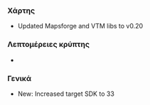 ### Χάρτης
- Updated Mapsforge and VTM libs to v0.20

### Λεπτομέρειες κρύπτης
-

### Γενικά
- New: Increased target SDK to 33
